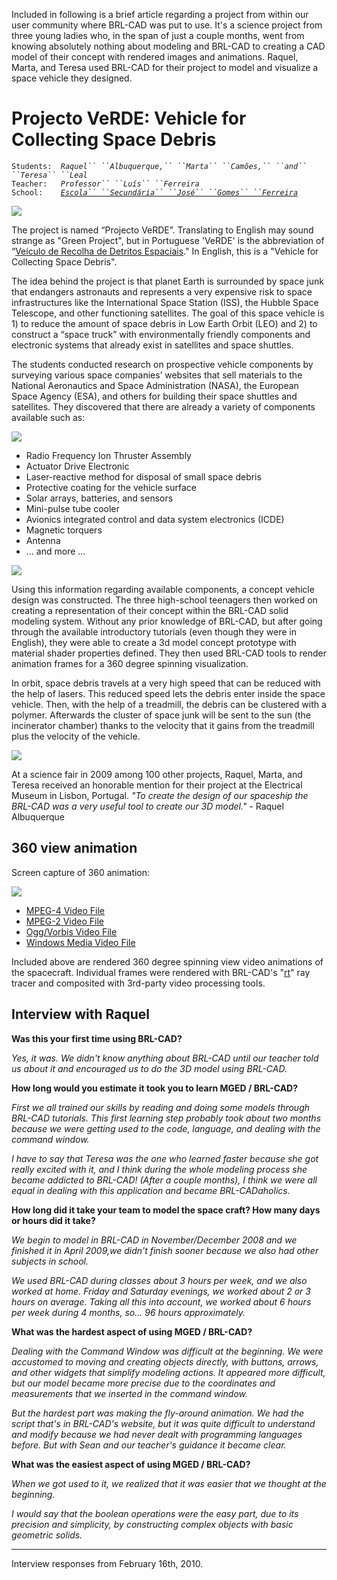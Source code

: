 Included in following is a brief article regarding a project from within
our user community where BRL-CAD was put to use. It's a science project
from three young ladies who, in the span of just a couple months, went
from knowing absolutely nothing about modeling and BRL-CAD to creating a
CAD model of their concept with rendered images and animations. Raquel,
Marta, and Teresa used BRL-CAD for their project to model and visualize
a space vehicle they designed.

# Projecto VeRDE: Vehicle for Collecting Space Debris

`Students:  `*`Raquel`` ``Albuquerque,`` ``Marta`` ``Camões,`` ``and`` ``Teresa`` ``Leal`*  
`Teacher:   `*`Professor`` ``Luís`` ``Ferreira`*  
`School:    `*[`Escola`` ``Secundária`` ``José`` ``Gomes`` ``Ferreira`](http://www.esjgf.com)*

![](img/Projecto_VeRDE_nave1.jpg)

The project is named “Projecto VeRDE”. Translating to English may sound
strange as "Green Project", but in Portuguese 'VeRDE' is the
abbreviation of “[Veículo de Recolha de Detritos
Espaciais](http://observatoriosatalaia.blogspot.com/2009/05/projecto-verde-veiculo-de-recolha-de.html)."
In English, this is a "Vehicle for Collecting Space Debris".

The idea behind the project is that planet Earth is surrounded by space
junk that endangers astronauts and represents a very expensive risk to
space infrastructures like the International Space Station (ISS), the
Hubble Space Telescope, and other functioning satellites. The goal of
this space vehicle is 1) to reduce the amount of space debris in Low
Earth Orbit (LEO) and 2) to construct a “space truck” with
environmentally friendly components and electronic systems that already
exist in satellites and space shuttles.

The students conducted research on prospective vehicle components by
surveying various space companies’ websites that sell materials to the
National Aeronautics and Space Administration (NASA), the European Space
Agency (ESA), and others for building their space shuttles and
satellites. They discovered that there are already a variety of
components available such as:

![](img/Projecto_VeRDE_nave3.jpg)

-   Radio Frequency Ion Thruster Assembly
-   Actuator Drive Electronic
-   Laser-reactive method for disposal of small space debris
-   Protective coating for the vehicle surface
-   Solar arrays, batteries, and sensors
-   Mini-pulse tube cooler
-   Avionics integrated control and data system electronics (ICDE)
-   Magnetic torquers
-   Antenna
-   … and more ...

![](img/Projecto_VeRDE_nave2.jpg)

Using this information regarding available components, a concept vehicle
design was constructed. The three high-school teenagers then worked on
creating a representation of their concept within the BRL-CAD solid
modeling system. Without any prior knowledge of BRL-CAD, but after going
through the available introductory tutorials (even though they were in
English), they were able to create a 3d model concept prototype with
material shader properties defined. They then used BRL-CAD tools to
render animation frames for a 360 degree spinning visualization.

In orbit, space debris travels at a very high speed that can be reduced
with the help of lasers. This reduced speed lets the debris enter inside
the space vehicle. Then, with the help of a treadmill, the debris can be
clustered with a polymer. Afterwards the cluster of space junk will be
sent to the sun (the incinerator chamber) thanks to the velocity that it
gains from the treadmill plus the velocity of the vehicle.

![](img/Projecto_VeRDE_nave4.jpg)

At a science fair in 2009 among 100 other projects, Raquel, Marta, and
Teresa received an honorable mention for their project at the Electrical
Museum in Lisbon, Portugal. *"To create the design of our spaceship the
BRL-CAD was a very useful tool to create our 3D model."* - Raquel
Albuquerque

## 360 view animation

Screen capture of 360 animation:

![](img/Projecto_VeRDE.png)

-   [MPEG-4 Video
    File](http://brlcad.org/videos/verde/Projecto_VeRDE.mp4)
-   [MPEG-2 Video
    File](http://brlcad.org/videos/verde/Projecto_VeRDE.mpg)
-   [Ogg/Vorbis Video
    File](http://brlcad.org/videos/verde/Projecto_VeRDE.ogg)
-   [Windows Media Video
    File](http://brlcad.org/videos/verde/Projecto_VeRDE.wmv)

Included above are rendered 360 degree spinning view video animations of
the spacecraft. Individual frames were rendered with BRL-CAD's
"[rt](rt "wikilink")" ray tracer and composited with 3rd-party video
processing tools.

## Interview with Raquel

**Was this your first time using BRL-CAD?**

*Yes, it was. We didn't know anything about BRL-CAD until our teacher
told us about it and encouraged us to do the 3D model using BRL-CAD.*

**How long would you estimate it took you to learn MGED / BRL-CAD?**

*First we all trained our skills by reading and doing some models
through BRL-CAD tutorials. This first learning step probably took about
two months because we were getting used to the code, language, and
dealing with the command window.*

*I have to say that Teresa was the one who learned faster because she
got really excited with it, and I think during the whole modeling
process she became addicted to BRL-CAD! (After a couple months), I think
we were all equal in dealing with this application and became
BRL-CADaholics.*

**How long did it take your team to model the space craft? How many days
or hours did it take?**

*We begin to model in BRL-CAD in November/December 2008 and we finished
it in April 2009,we didn't finish sooner because we also had other
subjects in school.*

*We used BRL-CAD during classes about 3 hours per week, and we also
worked at home. Friday and Saturday evenings, we worked about 2 or 3
hours on average. Taking all this into account, we worked about 6 hours
per week during 4 months, so... 96 hours approximately.*

**What was the hardest aspect of using MGED / BRL-CAD?**

*Dealing with the Command Window was difficult at the beginning. We were
accustomed to moving and creating objects directly, with buttons,
arrows, and other widgets that simplify modeling actions. It appeared
more difficult, but our model became more precise due to the coordinates
and measurements that we inserted in the command window.*

*But the hardest part was making the fly-around animation. We had the
script that's in BRL-CAD's website, but it was quite difficult to
understand and modify because we had never dealt with programming
languages before. But with Sean and our teacher's guidance it became
clear.*

**What was the easiest aspect of using MGED / BRL-CAD?**

*When we got used to it, we realized that it was easier that we thought
at the beginning.*

*I would say that the boolean operations were the easy part, due to its
precision and simplicity, by constructing complex objects with basic
geometric solids.*

------------------------------------------------------------------------

Interview responses from February 16th, 2010.
